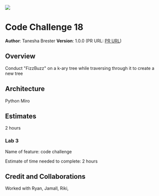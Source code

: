 ![](https://files.slack.com/files-pri/T039KG69K-F03TL4TBYBT/codechallenge18.png)

# Code Challenge 18

**Author**: Tanesha Brester
**Version**: 1.0.0 (PR URL: [PR URL]())

## Overview

Conduct "FizzBuzz" on a k-ary tree while traversing through it to create a new tree

## Architecture

Python
Miro

## Estimates
2 hours

### Lab 3

Name of feature: code challenge 

Estimate of time needed to complete: 2 hours


## Credit and Collaborations
Worked with
Ryan, Jamall, Riki, 